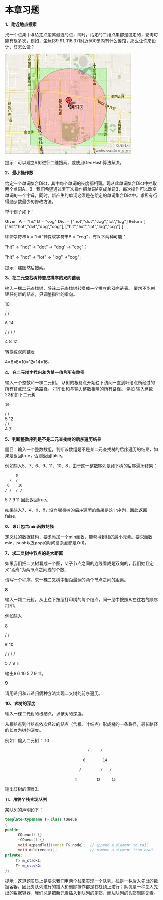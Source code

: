 # 本章习题

**1、附近地点搜索**

找一个点集中与给定点距离最近的点，同时，给定的二维点集都是固定的，查询可能有很多次，例如，坐标(39.91, 116.37)附近500米内有什么餐馆，那么让你来设计，该怎么做？

![](../images/36~37/37.1.jpg)

提示：可以建立R树进行二维搜索，或使用GeoHash算法解决。

**2、最小操作数**

给定一个单词集合Dict，其中每个单词的长度都相同。现从此单词集合Dict中抽取两个单词A、B，我们希望通过若干次操作把单词A变成单词B，每次操作可以改变单词的一个字母，同时，新产生的单词必须是在给定的单词集合Dict中。求所有行得通步数最少的修改方法。

举个例子如下：

  Given:
     A = "hit"
     B = "cog"
     Dict = ["hot","dot","dog","lot","log"]
  Return
   [
     ["hit","hot","dot","dog","cog"],
     ["hit","hot","lot","log","cog"]
   ]

即把字符串A = "hit"转变成字符串B = "cog"，有以下两种可能：

"hit" -> "hot" ->  "dot" ->  "dog" -> "cog"；

"hit" ->  "hot" ->  "lot" ->  "log"  ->"cog"。

提示：建图然后搜索。

**3、把二元查找树转变成排序的双向链表**

输入一棵二元查找树，将该二元查找树转换成一个排序的双向链表。
要求不能创建任何新的结点，只调整指针的指向。

   10
   
  / /
  
  6  14
  
 / / / /
 
4  8 12 

 转换成双向链表
 
4=6=8=10=12=14=16。

**4、在二元树中找出和为某一值的所有路径**

输入一个整数和一棵二元树。
从树的根结点开始往下访问一直到叶结点所经过的所有结点形成一条路径。
打印出和与输入整数相等的所有路径。
例如 输入整数22和如下二元树

    10  
  /   /   
 5    12   
/ \   
4  7

**5、判断整数序列是不是二元查找树的后序遍历结果**

题目：输入一个整数数组，判断该数组是不是某二元查找树的后序遍历的结果，如果是返回true，否则返回false。

例如输入5、7、6、9、11、10、8，由于这一整数序列是如下树的后序遍历结果：

         8
      /  /
     6    10
    / /  / /
    
   5  7 9  11
因此返回true。

如果输入7、4、6、5，没有哪棵树的后序遍历的结果是这个序列，因此返回false。

**6、设计包含min函数的栈**

定义栈的数据结构，要求添加一个min函数，能够得到栈的最小元素。要求函数min、push以及pop的时间复杂度都是O(1)。

**7、求二叉树中节点的最大距离**

如果我们把二叉树看成一个图，父子节点之间的连线看成是双向的，我们姑且定义"距离"为两节点之间边的个数。

请写一个程序，求一棵二叉树中相距最远的两个节点之间的距离。

**8**

输入一颗二元树，从上往下按层打印树的每个结点，同一层中按照从左往右的顺序打印。 

例如输入

   8
   
  / /
  
 6 10
 
/ / / /

5 7 9 11

输出8 6 10 5 7 9 11。

**9**

请用递归和非递归俩种方法实现二叉树的前序遍历。


**10、求树的深度**

输入一棵二元树的根结点，求该树的深度。

从根结点到叶结点依次经过的结点（含根、叶结点）形成树的一条路径，最长路径的长度为树的深度。

例如：输入二元树：
                                            10
                                            
                                          /     /
                                          
                                        6        14
                                        
                                      /         /   /
                                      
                                    4         12     16
                                    
输出该树的深度3。


**11、用俩个栈实现队列**

某队列的声明如下：
```cpp
template<typename T> class CQueue
{
public:
      CQueue() {}
      ~CQueue() {}
      void appendTail(const T& node);  // append a element to tail
      void deleteHead();               // remove a element from head
private:
     T> m_stack1;
     T> m_stack2;
};
```
提示：这道题实质上是要求我们用两个栈来实现一个队列。栈是一种后入先出的数据容器，因此对队列进行的插入和删除操作都是在栈顶上进行；队列是一种先入先出的数据容器，我们总是把新元素插入到队列的尾部，而从队列的头部删除元素。
